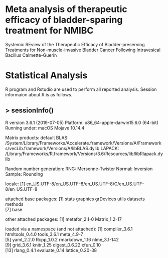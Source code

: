# Meta analysis of therapeutic efficacy of bladder-sparing treatment for NMIBC
Systemic REview of the Therapeutic Efficacy of Bladder-preserving Treatments for Non-muscle-invasive Bladder Cancer Following Intravesical Bacillus Calmette-Guerin

# Statistical Analysis 
R program and Rstudio are used to perform all reported analysis. Session informaion about R is as follows. 


## > sessionInfo()
R version 3.6.1 (2019-07-05)
Platform: x86_64-apple-darwin15.6.0 (64-bit)
Running under: macOS Mojave 10.14.4

Matrix products: default
BLAS:   /System/Library/Frameworks/Accelerate.framework/Versions/A/Frameworks/vecLib.framework/Versions/A/libBLAS.dylib
LAPACK: /Library/Frameworks/R.framework/Versions/3.6/Resources/lib/libRlapack.dylib

Random number generation:
 RNG:     Mersenne-Twister 
 Normal:  Inversion 
 Sample:  Rounding 
 
locale:
[1] en_US.UTF-8/en_US.UTF-8/en_US.UTF-8/C/en_US.UTF-8/en_US.UTF-8

attached base packages:
[1] stats     graphics  grDevices utils     datasets  methods  
[7] base     

other attached packages:
[1] metafor_2.1-0 Matrix_1.2-17

loaded via a namespace (and not attached):
 [1] compiler_3.6.1  htmltools_0.4.0 tools_3.6.1     meta_4.9-7     
 [5] yaml_2.2.0      Rcpp_1.0.2      rmarkdown_1.16  nlme_3.1-142   
 [9] grid_3.6.1      knitr_1.25      digest_0.6.22   xfun_0.10      
[13] rlang_0.4.1     evaluate_0.14   lattice_0.20-38
> 
